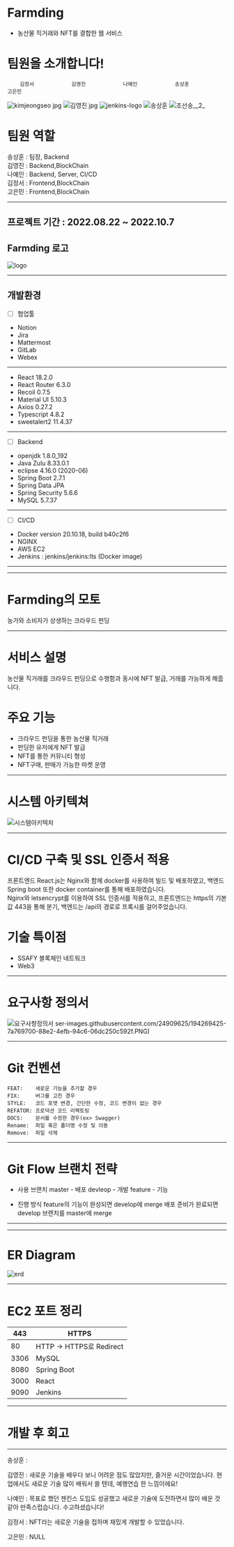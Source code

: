# Farmding
 - 농산물 직거래와 NFT를 결합한 웹 서비스

# 팀원을 소개합니다!
        김정서            김영진            나예인            송상훈            고은민 

![kimjeongseo jpg](https://user-images.githubusercontent.com/63994962/187566676-4b167d52-01b5-4845-8096-9d26ebe5cd9b.png) ![김영진 jpg](https://user-images.githubusercontent.com/63994962/187566679-0fbab3f4-627e-4483-9a06-912b6a29f5d0.jpg) ![jenkins-logo](https://user-images.githubusercontent.com/63994962/187566675-a38857c0-faf1-4d28-8dd0-363c73f10c58.png) ![송상훈](https://user-images.githubusercontent.com/63994962/187566682-5afcdd4b-5b77-44f3-97d0-d1e97c76ea19.jpg) ![조선송__2_](https://user-images.githubusercontent.com/63994962/187566691-822625b8-a78e-4d5c-ac6b-c030c089d251.jpg)


# 팀원 역할
송상훈 : 팀장, Backend <br> 
김영진 : Backend,BlockChain<br>
나예인 : Backend, Server, CI/CD <br>
김정서 : Frontend,BlockChain <br>
고은민 : Frontend,BlockChain

<hr>

## 프로젝트 기간 : 2022.08.22 ~ 2022.10.7

## Farmding 로고
![logo](https://user-images.githubusercontent.com/24909625/194270436-ed98e5cd-c9b0-4ea6-8bb7-6a254017251e.png)
<hr>

## 개발환경

- [ ]  협업툴
- Notion
- Jira
- Mattermost
- GitLab
- Webex
----------------------------- 
- React 18.2.0
- React Router 6.3.0
- Recoil 0.7.5
- Material UI 5.10.3
- Axios 0.27.2
- Typescript 4.8.2
- sweetalert2 11.4.37

---

- [ ]  Backend
- openjdk 1.8.0_192
- Java Zulu 8.33.0.1
- eclipse 4.16.0 (2020-06)
- Spring Boot 2.7.1
- Spring Data JPA
- Spring Security 5.6.6
- MySQL 5.7.37

---

- [ ]  CI/CD
- Docker version 20.10.18, build b40c2f6
- NGINX
- AWS EC2
- Jenkins : jenkins/jenkins:lts (Docker image)

---

<hr>

# Farmding의 모토
농가와 소비자가 상생하는 크라우드 펀딩

<hr>

# 서비스 설명
농산물 직거래를 크라우드 펀딩으로 수행함과 동시에 NFT 발급, 거래를 가능하게 해줍니다.

# 주요 기능
- 크라우드 펀딩을 통한 농산물 직거래
- 펀딩한 유저에게 NFT 발급
- NFT를 통한 커뮤니티 형성
- NFT구매, 판매가 가능한 마켓 운영
<hr>

# 시스템 아키텍쳐
![시스템아키텍처](https://user-images.githubusercontent.com/24909625/194269425-7a769700-88e2-4efb-94c6-06dc250c592f.PNG)
<hr>

# CI/CD 구축 및 SSL 인증서 적용
프론트엔드 React.js는 Nginx와 함께 docker를 사용하여 빌드 및 배포하였고, 백엔드 Spring boot 또한 docker container를 통해 배포하였습니다. 
<br>
Nginx와 letsencrypt를 이용하여 SSL 인증서를 적용하고, 프론트엔드는 https의 기본값 443을 통해 분기, 백엔드는 /api의 경로로 프록시를 걸어주었습니다.

# 기술 특이점
- SSAFY 블록체인 네트워크
- Web3
<hr>

# 요구사항 정의서
![요구사항정의서](https://user-images.githubusercontent.com/24909625/194271765-e88b192a-3c46-45bc-ad34-17a11a12ef68.PNG)
ser-images.githubusercontent.com/24909625/194269425-7a769700-88e2-4efb-94c6-06dc250c592f.PNG)
<hr>

# Git 컨벤션

```
FEAT:    새로운 기능을 추가할 경우
FIX:     버그를 고친 경우
STYLE:   코드 포맷 변경, 간단한 수정, 코드 변경이 없는 경우
REFATOR: 프로덕션 코드 리팩토링
DOCS:    문서를 수정한 경우(ex> Swagger)
Rename:  파일 혹은 폴더명 수정 및 이동
Remove:  파일 삭제
```

<hr>

# Git Flow 브랜치 전략
- 사용 브랜치
master - 배포
devleop - 개발
feature - 기능

- 진행 방식
feature의 기능이 완성되면 develop에 merge
배포 준비가 완료되면 develop 브랜치를 master에 merge

<hr>


<hr>

# ER Diagram
![erd](https://user-images.githubusercontent.com/24909625/194269408-093254c5-41d6-4ee3-9f1b-2f105f57f0e6.PNG)

<hr>

# EC2 포트 정리
|443 | HTTPS|
|-|-|
|80 | HTTP -> HTTPS로 Redirect|
|3306 | MySQL|
|8080 | Spring Boot |
|3000 | React |
|9090 | Jenkins|

<hr>




# 개발 후 회고
<hr>

송상훈 : <br>

김영진 : 새로운 기술을 배우다 보니 어려운 점도 많았지만, 즐거운 시간이었습니다. 현업에서도 새로운 기술 많이 배워서 쓸 텐데, 예행연습 한 느낌이에요!<br>

나예인 : 목표로 했던 젠킨스 도입도 성공했고 새로운 기술에 도전하면서 많이 배운 것 같아 만족스럽습니다. 수고하셨습니다! <br>

김정서 : NFT라는 새로운 기술을 접하며 재밌게 개발할 수 있었습니다.<br>

고은민 : NULL